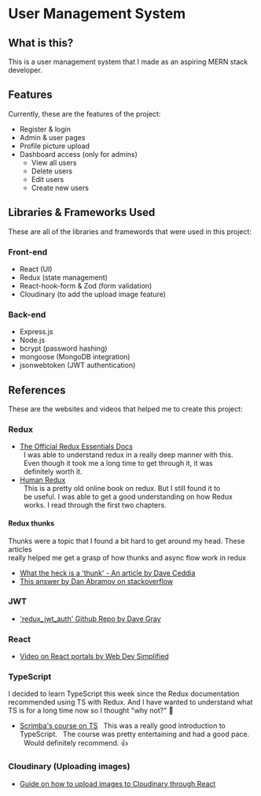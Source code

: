 # User Management System

## What is this?

This is a user management system that I made as an aspiring MERN stack developer.

## Features

Currently, these are the features of the project:

- Register & login
- Admin & user pages
- Profile picture upload
- Dashboard access (only for admins)
  - View all users
  - Delete users
  - Edit users
  - Create new users

## Libraries & Frameworks Used

These are all of the libraries and framewords that were used in this project:

### Front-end

- React (UI)
- Redux (state management)
- React-hook-form & Zod (form validation)
- Cloudinary (to add the upload image feature)

### Back-end

- Express.js
- Node.js
- bcrypt (password hashing)
- mongoose (MongoDB integration)
- jsonwebtoken (JWT authentication)

## References

These are the websites and videos that helped me to create this project:

### Redux

- [The Official Redux Essentials Docs](https://redux.js.org/tutorials/essentials/part-1-overview-concepts)  
   &nbsp;&nbsp;I was able to understand redux in a really deep manner with this.  
   &nbsp;&nbsp;Even though it took me a long time to get through it, it was  
   &nbsp;&nbsp;definitely worth it.
- [Human Redux](https://read.reduxbook.com/)  
  &nbsp;&nbsp;This is a pretty old online book on redux. But I still found it to  
  &nbsp;&nbsp;be useful. I was able to get a good understanding on how Redux  
  &nbsp;&nbsp;works. I read through the first two chapters.

#### Redux thunks

Thunks were a topic that I found a bit hard to get around my head. These articles  
really helped me get a grasp of how thunks and async flow work in redux

- [What the heck is a 'thunk' - An article by Dave Ceddia](https://daveceddia.com/what-is-a-thunk/)
- [This answer by Dan Abramov on stackoverflow](https://stackoverflow.com/questions/34570758/why-do-we-need-middleware-for-async-flow-in-redux/34599594#34599594)

### JWT

- ['redux_jwt_auth' Github Repo by Dave Gray](https://github.com/gitdagray/redux_jwt_auth/tree/main)

### React

- [Video on React portals by Web Dev Simplified](https://www.youtube.com/watch?v=LyLa7dU5tp8)

### TypeScript

I decided to learn TypeScript this week since the Redux documentation recommended
using TS with Redux. And I have wanted to understand what TS is for a long time now
so I thought "why not?" :shrug:

- [Scrimba's course on TS](https://scrimba.com/learn-typescript-c03c)
  &nbsp;&nbsp;This was a really good introduction to TypeScript.
  &nbsp;&nbsp;The course was pretty entertaining and had a good pace.
  &nbsp;&nbsp;Would definitely recommend. :thumbsup:

### Cloudinary (Uploading images)

- [Guide on how to upload images to Cloudinary through React](https://medium.com/@aalam-info-solutions-llp/how-to-upload-images-to-cloudinary-with-react-js-ad402f775818)
